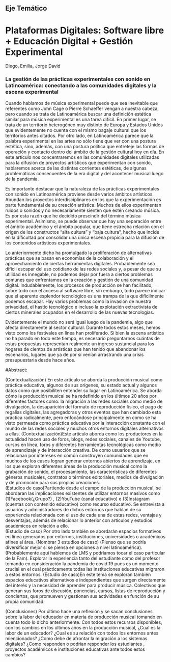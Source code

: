 ## Eje Temático

# Plataformas Digitales: Software libre +  Educación Digital + Gestión Experimental

Diego, Emilia, Jorge David


### La gestión de las prácticas experimentales con sonido en Latinoamérica: conectando a las comunidades digitales y la escena experimental 
 

Cuando hablamos de música experimental puede que sea inevitable que referentes como John Cage o Pierre Schaeffer vengan a nuestra cabeza, pero cuando se trata de Latinoamérica buscar una definición estética similar para música experimental es una tarea difícil. En primer lugar, se trata de un territorio heterogéneo muy distinto de Europa y Estados Unidos que evidentemente no cuenta con el mismo bagaje cultural que los territorios antes citados. Por otro lado, en Latinoamérica parece que la palabra experimental en las artes no sólo tiene que ver con una postura estética, sino, además, con una postura política que entreteje las formas de operación y contacto dentro del ámbito de la gestión cultural hoy en día. En este artículo nos concentraremos en las comunidades digitales utilizadas para la difusión de proyectos artísticos que experimentan con sonido, hablaremos acerca de las distintas corrientes estéticas, de algunas problemáticas consecuentes de la era digital y del acontecer musical luego de la pandemia. 

Es importante destacar que la naturaleza de las prácticas experimentales con sonido en Latinoamérica proviene desde varios ámbitos artísticos. Abundan los proyectos interdisciplinares en los que la experimentación es parte fundamental de su creación artística. Muchos de ellos experimentan ruidos o sonidos y no necesariamente sienten que estén creando música. Es por esta razón que he decidido prescindir del término música experimental. Asimismo, se puede observar que hay una separación entre el ámbito académico y el ámbito popular, que tiene estrecha relación con el origen de los constructos “alta cultura” y “baja cultura”, hecho que incide en la dificultad por consolidar una única escena propicia para la difusión de los contenidos artísticos experimentales.  

Lo anteriormente dicho ha promulgado la proliferación de alternativas prácticas que se basan en economías de la colaboración y el aprovechamiento de ciertas herramientas digitales. Probablemente sea difícil escapar del uso cotidiano de las redes sociales y, a pesar de que su utilidad es innegable, no podemos dejar por fuera a ciertos problemas comunes que enfrentamos en la creación y gestión de una comunidad digital. Indudablemente, los procesos de producción se han facilitado, sobre todo con el acceso al software libre, sin embargo, todo parece indicar que el aparente esplendor tecnológico es una trampa de la que difícilmente podemos escapar. Hay varios problemas como la invasión de nuestra privacidad, el hastío tecnológico e incluso la explotación extractivista de ciertos minerales ocupados en el desarrollo de las nuevas tecnologías. 

Evidentemente el mundo no será igual luego de la pandemia, algo que afecta directamente al sector cultural. Durante todos estos meses, hemos visto como los festivales en línea han proliferado. Si bien la escena artística no ha parado en todo este tiempo, es necesario preguntarnos cuántas de estas propuestas representan realmente un ingreso sustancial para los hogares de cientos de artísticas que han tenido que abandonar los escenarios, lugares que ya de por sí venían arrastrando una crisis presupuestaria desde hace años.  

#Abstract: 

(Contextualización) En este artículo se aborda la producción musical como práctica educativa, algunos de sus orígenes,  su estado actual y algunos datos como que posibiliten entender su lugar en Latinoamérica. Se aborda  cómo la producción musical se ha redefinido en los últimos 20 años por diferentes factores como: la migración a las redes sociales como medio de divulgación, la desaparición del formato de reproducción físico, el pago de regalías digitales, las agregadoras y otros eventos que han cambiado esta práctica radicalmente, pero enfocándose principalmente en como se ha visto permeada como  práctica educativa por la interacción constante con el mundo de las redes sociales y muchos otros entornos digitales alternativos a ellas. (Contextualización)Este artículo aborda como los productores en la actualidad hacen uso de foros, blogs, redes sociales, canales de Youtube, cursos en línea, foros y diferentes herramientas tecnológicas como medio de aprendizaje y de interacción creativa. De como usuarios que se relacionan por intereses en común construyen comunidades que en muchos de los casos logran generar entornos abiertos de aprendizaje, en los que exploran diferentes áreas de la producción musical como la grabación de sonido, el procesamiento, las características de diferentes géneros musicales, contratos o términos editoriales, medios de divulgación y de promoción para sus propias creaciones.    
(Estudios de caso)Partiendo desde el campo de la producción musical, se abordaran las implicaciones existentes de utilizar entornos masivos como (1)Facebook(¿Grupo?) , (2)YouTube (canal educativo) e (3)Instagram (cuentas con contenido educativo) como recurso educativo.  Se entrevista a usuarios y administradores de dichos entornos que hablan de su experiencia relacionada con el uso de cada una de estas redes, ventajas y desventajas, además de relacionar lo anterior con artículos y estudios académicos en relación a ello.   
(Estudio de caso) Por otro lado también se abordarán espacios formativos en línea generados por entornos, instituciones, universidades o académicos afines al área. (Nombrar 3 estudios de caso) (Pienso que se podría diversificar mejor si se piensa en opciones a nivel latinoamérica). (Probablemente aquí hablemos de LMS y podríamos tocar el caso particular de la Fam). Explorar la experiencia tanto del estudiante como del profesor tomando en consideración la pandemia de covid 19 pues es un momento crucial en el cual prácticamente todas las instituciones educativas migraron a estos entornos. 
(Estudio de caso)En este tema se exploran también espacios educativos alternativos e independientes que surgen directamente del interés y la necesidad de aprender para producir música. Colectivos que generan sus foros de discusión, ponencias, cursos, listas de reproducción y conciertos, que promueven y gestionan sus actividades en función de su propia comunidad. 

(Conclusiones) Por último hace una reflexión y se sacan conclusiones sobre la labor del educador en materia de producción musical tomando en cuenta todo lo dicho anteriormente. Con todos estos recursos disponibles, con los cambios en los últimos años en la producción musical, ¿Cual es la labor   de un educador? ¿Cual es su relación con todos los entornos antes miencionados? ¿Como debe de afrontar la migración a los sistemas digitales? ¿Como responden o podrían responder los estudiantes , proyectos académicos e instituciones educativas ante todos estos cambios? 
